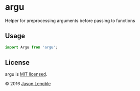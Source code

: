 # argu
Helper for preprocessing arguments before passing to functions

## Usage

```js
import Argu from 'argu';
```

## License

argu is [MIT licensed](./LICENSE).

© 2016 [Jason Lenoble](mailto:jason.lenoble@gmail.com)
